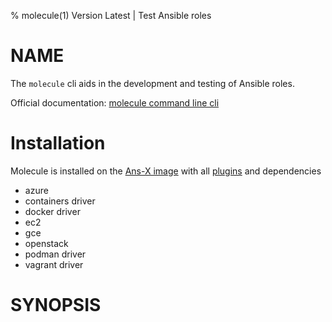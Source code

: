 % molecule(1) Version Latest | Test Ansible roles
# NAME

The `molecule` cli aids in the development and testing of Ansible roles.

Official documentation: [molecule command line cli](https://ansible.readthedocs.io/projects/molecule/usage/)

# Installation

Molecule is installed on the [Ans-X image](../ans-x-docker-image.md) with all [plugins](https://github.com/ansible-community/molecule-plugins) and dependencies

* azure
* containers driver
* docker driver
* ec2
* gce
* openstack
* podman driver
* vagrant driver

# SYNOPSIS

```bash

```